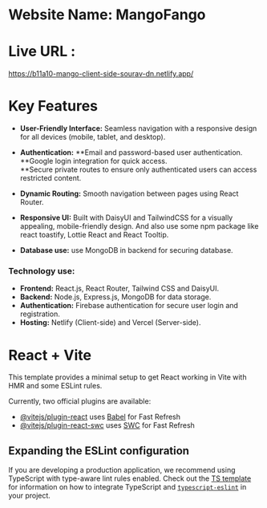 # Website Name: MangoFango 

# Live URL : 
https://b11a10-mango-client-side-sourav-dn.netlify.app/



# **Key Features**

- **User-Friendly Interface:**
Seamless navigation with a responsive design for all devices (mobile, tablet, and desktop).


- **Authentication:**
**Email and password-based user authentication.  
**Google login integration for quick access.  
**Secure private routes to ensure only authenticated users can access restricted content.

- **Dynamic Routing:** 
Smooth navigation between pages using React Router.

- **Responsive UI:** 
Built with DaisyUI and TailwindCSS for a visually appealing, mobile-friendly design. And also use some npm package like react toastify, Lottie React and React Tooltip.


- **Database use:**
use MongoDB in backend for securing database.


###  Technology use:
- **Frontend:** React.js, React Router, Tailwind CSS and DaisyUI.
- **Backend:** Node.js, Express.js, MongoDB for data storage.
- **Authentication:** Firebase authentication for secure user login and registration.
- **Hosting:** Netlify (Client-side) and Vercel (Server-side).











# React + Vite

This template provides a minimal setup to get React working in Vite with HMR and some ESLint rules.

Currently, two official plugins are available:

- [@vitejs/plugin-react](https://github.com/vitejs/vite-plugin-react/blob/main/packages/plugin-react) uses [Babel](https://babeljs.io/) for Fast Refresh
- [@vitejs/plugin-react-swc](https://github.com/vitejs/vite-plugin-react/blob/main/packages/plugin-react-swc) uses [SWC](https://swc.rs/) for Fast Refresh

## Expanding the ESLint configuration

If you are developing a production application, we recommend using TypeScript with type-aware lint rules enabled. Check out the [TS template](https://github.com/vitejs/vite/tree/main/packages/create-vite/template-react-ts) for information on how to integrate TypeScript and [`typescript-eslint`](https://typescript-eslint.io) in your project.
